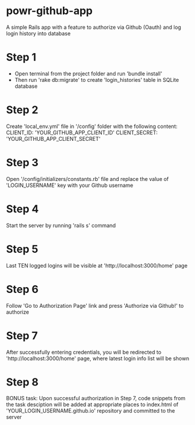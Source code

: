 # powr-github-app
A simple Rails app with a feature to authorize via Github (Oauth) and log login history into database

# Step 1
- Open terminal from the project folder and run 'bundle install'
- Then run 'rake db:migrate' to create 'login_histories' table in SQLite database

# Step 2
Create 'local_env.yml' file in '/config' folder with the following content:
CLIENT_ID: 'YOUR_GITHUB_APP_CLIENT_ID'
CLIENT_SECRET: 'YOUR_GITHUB_APP_CLIENT_SECRET'

# Step 3
Open '/config/initializers/constants.rb' file and replace the value of 'LOGIN_USERNAME' key with your Github username

# Step 4
Start the server by running 'rails s' command

# Step 5
Last TEN logged logins will be visible at 'http://localhost:3000/home' page

# Step 6
Follow 'Go to Authorization Page' link and press 'Authorize via Github!' to authorize

# Step 7
After successfully entering credentials, you will be redirected to 'http://localhost:3000/home' page, where latest login info list will be shown

# Step 8
BONUS task:
Upon successful authorization in Step 7, code snippets from the task desciption will be added at appropriate places to index.html of 'YOUR_LOGIN_USERNAME.github.io' repository and committed to the server